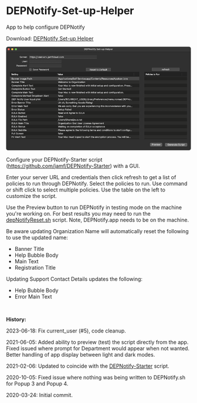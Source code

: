 # DEPNotify-Set-up-Helper
App to help configure DEPNotify

Download: [DEPNotify Set-up Helper](https://github.com/BIG-RAT/DEPNotify-Set-up-Helper/releases/latest/download/DEPNotify.Set-up.Helper.zip)

![DEPNotify Set-up Helper](./DEPNotify%20Set-up%20Helper/help/images/app.png "DEPNotify Set-up Helper")

Configure your DEPNotify-Starter script (https://github.com/jamf/DEPNotify-Starter) with a GUI.

Enter your server URL and credentials then click refresh to get a list of policies to run through DEPNotify.  Select the policies to run.  Use command or shift click to select multiple policies.  Use the table on the left to customize the script.

Use the Preview button to run DEPNotify in testing mode on the machine you're working on.  For best results you may need to run the [depNotifyReset.sh](https://github.com/jamf/DEPNotify-Starter/blob/master/depNotifyReset.sh) script.  Note, DEPNotify.app needs to be on the machine.

Be aware updating Organization Name will automatically reset the following to use the updated name:

*  Banner Title
*  Help Bubble Body
*  Main Text
*  Registration Title

Updating Support Contact Details updates the following:

* Help Bubble Body
* Error Main Text

<br/>

**History:**

2023-06-18: Fix current_user (#5), code cleanup.

2021-06-05: Added ability to preview (test) the script directly from the app.  Fixed issued where prompt for Department would appear when not wanted.  Better handling of app display between light and dark modes.

2021-02-06: Updated to coincide with the [DEPNotify-Starter](https://github.com/jamf/DEPNotify-Starter) script.

2020-10-05: Fixed issue where nothing was being written to DEPNotify.sh for Popup 3 and Popup 4.

2020-03-24: Initial commit.